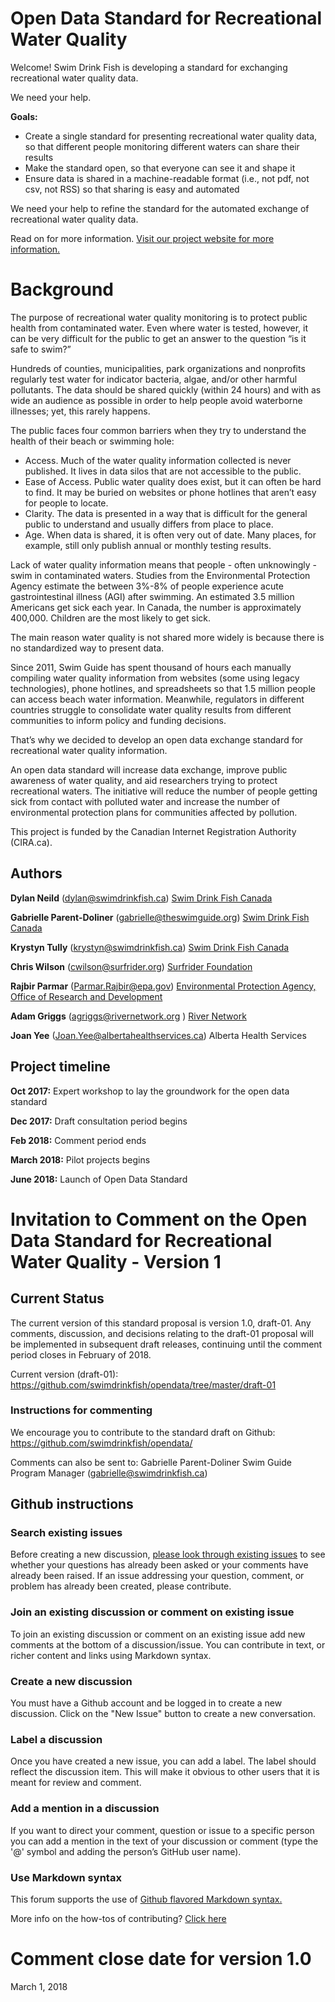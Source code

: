 # Open Data Standard for Recreational Water Quality
Welcome! Swim Drink Fish is developing a standard for exchanging recreational water quality data. 

We need your help. 

**Goals:** 
* Create a single standard for presenting recreational water quality data, so that different people monitoring different waters can share their results
* Make the standard open, so that everyone can see it and shape it
* Ensure data is shared in a machine-readable format (i.e., not pdf, not csv, not RSS) so that sharing is easy and automated

We need your help to refine the standard for the automated exchange of recreational water quality data.

Read on for more information. [Visit our project website for more information.](http://www.recreationalwater.ca)

# Background 

The purpose of recreational water quality monitoring is to protect public health from contaminated water. Even where water is tested, however, it can be very difficult for the public to get an answer to the question “is it safe to swim?” 

Hundreds of counties, municipalities, park organizations and nonprofits regularly test water for indicator bacteria, algae, and/or other harmful pollutants. The data should be shared quickly (within 24 hours) and with as wide an audience as possible in order to help people avoid waterborne illnesses; yet, this rarely happens.

The public faces four common barriers when they try to understand the health of their beach or swimming hole:
* Access. Much of the water quality information collected is never published. It lives in data silos that are not accessible to the public. 
* Ease of Access. Public water quality does exist, but it can often be hard to find. It may be buried on websites or phone hotlines that aren’t easy for people to locate.
* Clarity. The data is presented in a way that is difficult for the general public to understand and usually differs from place to place. 
* Age. When data is shared, it is often very out of date. Many places, for example, still only publish annual or monthly testing results.

Lack of water quality information means that people - often unknowingly - swim in contaminated waters. Studies from the Environmental Protection Agency estimate the between 3%-8% of people experience acute gastrointestinal illness (AGI) after swimming. An estimated 3.5 million Americans get sick each year. In Canada, the number is approximately 400,000.  Children are the most likely to get sick. 

The main reason water quality is not shared more widely is because there is no standardized way to present data. 

Since 2011, Swim Guide has spent thousand of hours each manually compiling water quality information from websites (some using legacy technologies), phone hotlines, and spreadsheets so that 1.5 million people can access beach water information. Meanwhile, regulators in different countries struggle to consolidate water quality results from different communities to inform policy and funding decisions.

That’s why we decided to develop an open data exchange standard for recreational water quality information. 

An open data standard will increase data exchange, improve public awareness of water quality, and aid researchers trying to protect recreational waters. The initiative will reduce the number of people getting sick from contact with polluted water and increase the number of environmental protection plans for communities affected by pollution.

This project is funded by the Canadian Internet Registration Authority (CIRA.ca).

## Authors
**Dylan Neild** (dylan@swimdrinkfish.ca)
[Swim Drink Fish Canada](www.swimdrinkfish.ca)

**Gabrielle Parent-Doliner** (gabrielle@theswimguide.org)
[Swim Drink Fish Canada](www.swimdrinkfish.ca)

**Krystyn Tully** (krystyn@swimdrinkfish.ca)
[Swim Drink Fish Canada](www.swimdrinkfish.ca)

**Chris Wilson** (cwilson@surfrider.org)
[Surfrider Foundation](https://www.surfrider.org/)

**Rajbir Parmar** (Parmar.Rajbir@epa.gov)
[Environmental Protection Agency, Office of Research and Development](https://www.epa.gov)

**Adam Griggs** (agriggs@rivernetwork.org )
[River Network](https://www.rivernetwork.org/)

**Joan Yee** (Joan.Yee@albertahealthservices.ca)
Alberta Health Services

## Project timeline
**Oct 2017:** Expert workshop to lay the groundwork for the open data standard 

**Dec 2017:** Draft consultation period begins

**Feb 2018:** Comment period ends

**March 2018:** Pilot projects begins 

**June 2018:** Launch of Open Data Standard

# Invitation to Comment on the Open Data Standard for Recreational Water Quality - Version 1
## Current Status
The current version of this standard proposal is version 1.0, draft-01. Any comments, discussion, and decisions relating to the draft-01 proposal will be implemented in subsequent draft releases, continuing until the comment period closes in February of 2018.

Current version (draft-01):
https://github.com/swimdrinkfish/opendata/tree/master/draft-01

### Instructions for commenting
We encourage you to contribute to the standard draft on Github: 
https://github.com/swimdrinkfish/opendata/

Comments can also be sent to: 
Gabrielle Parent-Doliner Swim Guide Program Manager 
(gabrielle@swimdrinkfish.ca)

## Github instructions
### Search existing issues
Before creating a new discussion, [please look through existing issues](https://github.com/swimdrinkfish/opendata/issues) to see whether your questions has already been asked or your comments have already been raised.  If an issue addressing your question, comment, or problem has already been created, please contribute. 
### Join an existing discussion or comment on existing issue
To join an existing discussion or comment on an existing issue add new comments at the bottom of a discussion/issue. You can contribute in text, or richer content and links using Markdown syntax.
### Create a new discussion
You must have a Github account and be logged in to create a new discussion. Click on the "New Issue" button to create a new conversation.
### Label a discussion
Once you have created a new issue, you can add a label. The label should reflect the  discussion item. This will make it obvious to other users that it is meant for review and comment.
### Add a mention in a discussion
If you want to direct your comment, question or issue to a specific person you can add a mention in the text of your discussion or comment (type the '@' symbol and adding the person’s GitHub user name).
### Use Markdown syntax
This forum supports the use of [Github flavored Markdown syntax.](https://help.github.com/categories/writing-on-github/)

More info on the how-tos of contributing? [Click here](https://opensource.guide/how-to-contribute/)
# Comment close date for version 1.0
March 1, 2018

